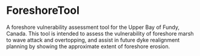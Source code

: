 # ForeshoreTool

A foreshore vulnerability assessment tool for the Upper Bay of Fundy, Canada. This tool is intended to assess the vulnerability of foreshore marsh to wave attack and overtopping, and assist in future dyke realignment planning by showing the approximate extent of foreshore erosion. 
